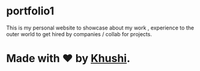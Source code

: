# portfolio1
This is my personal website to showcase about my work , experience to the outer world to get hired by companies / collab for projects.
# Made with ❤ by [Khushi](https://khushi0704.github.io/portfolio1/).
